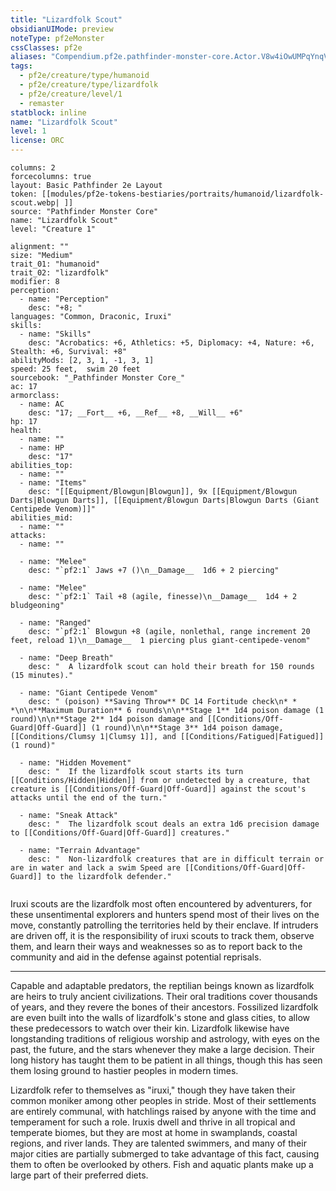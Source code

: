 ```yaml
---
title: "Lizardfolk Scout"
obsidianUIMode: preview
noteType: pf2eMonster
cssClasses: pf2e
aliases: "Compendium.pf2e.pathfinder-monster-core.Actor.V8w4iOwUMPqYnqVE" 
tags:
  - pf2e/creature/type/humanoid
  - pf2e/creature/type/lizardfolk
  - pf2e/creature/level/1
  - remaster
statblock: inline
name: "Lizardfolk Scout"
level: 1
license: ORC
---
```


```statblock
columns: 2
forcecolumns: true
layout: Basic Pathfinder 2e Layout
token: [[modules/pf2e-tokens-bestiaries/portraits/humanoid/lizardfolk-scout.webp| ]]
source: "Pathfinder Monster Core"
name: "Lizardfolk Scout"
level: "Creature 1"

alignment: ""
size: "Medium"
trait_01: "humanoid"
trait_02: "lizardfolk"
modifier: 8
perception:
  - name: "Perception"
    desc: "+8; "
languages: "Common, Draconic, Iruxi"
skills:
  - name: "Skills"
    desc: "Acrobatics: +6, Athletics: +5, Diplomacy: +4, Nature: +6, Stealth: +6, Survival: +8"
abilityMods: [2, 3, 1, -1, 3, 1]
speed: 25 feet,  swim 20 feet
sourcebook: "_Pathfinder Monster Core_"
ac: 17
armorclass:
  - name: AC
    desc: "17; __Fort__ +6, __Ref__ +8, __Will__ +6"
hp: 17
health:
  - name: ""
  - name: HP
    desc: "17"
abilities_top:
  - name: ""
  - name: "Items"
    desc: "[[Equipment/Blowgun|Blowgun]], 9x [[Equipment/Blowgun Darts|Blowgun Darts]], [[Equipment/Blowgun Darts|Blowgun Darts (Giant Centipede Venom)]]"
abilities_mid:
  - name: ""
attacks:
  - name: ""

  - name: "Melee"
    desc: "`pf2:1` Jaws +7 ()\n__Damage__  1d6 + 2 piercing"

  - name: "Melee"
    desc: "`pf2:1` Tail +8 (agile, finesse)\n__Damage__  1d4 + 2 bludgeoning"

  - name: "Ranged"
    desc: "`pf2:1` Blowgun +8 (agile, nonlethal, range increment 20 feet, reload 1)\n__Damage__  1 piercing plus giant-centipede-venom"

  - name: "Deep Breath"
    desc: "  A lizardfolk scout can hold their breath for 150 rounds (15 minutes)."

  - name: "Giant Centipede Venom"
    desc: " (poison) **Saving Throw** DC 14 Fortitude check\n* * *\n\n**Maximum Duration** 6 rounds\n\n**Stage 1** 1d4 poison damage (1 round)\n\n**Stage 2** 1d4 poison damage and [[Conditions/Off-Guard|Off-Guard]] (1 round)\n\n**Stage 3** 1d4 poison damage, [[Conditions/Clumsy 1|Clumsy 1]], and [[Conditions/Fatigued|Fatigued]] (1 round)"

  - name: "Hidden Movement"
    desc: "  If the lizardfolk scout starts its turn [[Conditions/Hidden|Hidden]] from or undetected by a creature, that creature is [[Conditions/Off-Guard|Off-Guard]] against the scout's attacks until the end of the turn."

  - name: "Sneak Attack"
    desc: "  The lizardfolk scout deals an extra 1d6 precision damage to [[Conditions/Off-Guard|Off-Guard]] creatures."

  - name: "Terrain Advantage"
    desc: "  Non-lizardfolk creatures that are in difficult terrain or are in water and lack a swim Speed are [[Conditions/Off-Guard|Off-Guard]] to the lizardfolk defender."
 
```



Iruxi scouts are the lizardfolk most often encountered by adventurers, for these unsentimental explorers and hunters spend most of their lives on the move, constantly patrolling the territories held by their enclave. If intruders are driven off, it is the responsibility of iruxi scouts to track them, observe them, and learn their ways and weaknesses so as to report back to the community and aid in the defense against potential reprisals.

* * *

Capable and adaptable predators, the reptilian beings known as lizardfolk are heirs to truly ancient civilizations. Their oral traditions cover thousands of years, and they revere the bones of their ancestors. Fossilized lizardfolk are even built into the walls of lizardfolk's stone and glass cities, to allow these predecessors to watch over their kin. Lizardfolk likewise have longstanding traditions of religious worship and astrology, with eyes on the past, the future, and the stars whenever they make a large decision. Their long history has taught them to be patient in all things, though this has seen them losing ground to hastier peoples in modern times.

Lizardfolk refer to themselves as "iruxi," though they have taken their common moniker among other peoples in stride. Most of their settlements are entirely communal, with hatchlings raised by anyone with the time and temperament for such a role. Iruxis dwell and thrive in all tropical and temperate biomes, but they are most at home in swamplands, coastal regions, and river lands. They are talented swimmers, and many of their major cities are partially submerged to take advantage of this fact, causing them to often be overlooked by others. Fish and aquatic plants make up a large part of their preferred diets.
